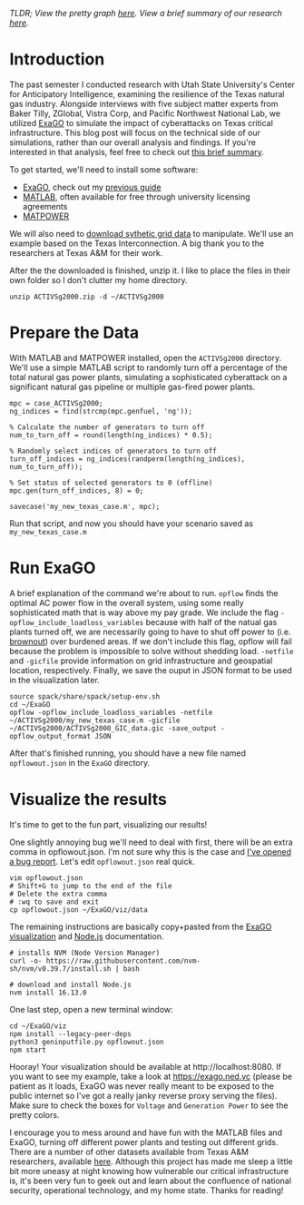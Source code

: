 *TLDR; View the pretty graph [here](https://exago.ned.vc). View a brief summary of our research [here](https://ned.vc/tx-gas-report.pdf).*

# Introduction

The past semester I conducted research with Utah State University's Center for Anticipatory Intelligence, examining the resilience of the Texas natural gas industry. Alongside interviews with five subject matter experts from Baker Tilly, ZGlobal, Vistra Corp, and Pacific Northwest National Lab, we utilized [ExaGO](https://github.com/pnnl/ExaGO) to simulate the impact of cyberattacks on Texas critical infrastructure. This blog post will focus on the technical side of our simulations, rather than our overall analysis and findings. If you're interested in that analysis, feel free to check out [this brief summary](https://ned.vc/tx-gas-report.pdf).

To get started, we'll need to install some software:

* [ExaGO](https://github.com/pnnl/ExaGO/), check out my [previous guide](https://ned.vc/posts/exago-for-dummies/)
* [MATLAB](https://www.mathworks.com/products/matlab.html), often available for free through university licensing agreements
* [MATPOWER](https://matpower.org/)

We will also need to [download sythetic grid data](https://electricgrids.engr.tamu.edu/electric-grid-test-cases/activsg2000/) to manipulate. We'll use an example based on the Texas Interconnection. A big thank you to the researchers at Texas A&M for their work.

After the the downloaded is finished, unzip it. I like to place the files in their own folder so I don't clutter my home directory.

```
unzip ACTIVSg2000.zip -d ~/ACTIVSg2000
```

# Prepare the Data

With MATLAB and MATPOWER installed, open the `ACTIVSg2000` directory. We'll use a simple MATLAB script to randomly turn off a percentage of the total natural gas power plants, simulating a sophisticated cyberattack on a significant natural gas pipeline or multiple gas-fired power plants.

```
mpc = case_ACTIVSg2000;
ng_indices = find(strcmp(mpc.genfuel, 'ng'));

% Calculate the number of generators to turn off
num_to_turn_off = round(length(ng_indices) * 0.5); 

% Randomly select indices of generators to turn off
turn_off_indices = ng_indices(randperm(length(ng_indices), num_to_turn_off));

% Set status of selected generators to 0 (offline)
mpc.gen(turn_off_indices, 8) = 0;

savecase('my_new_texas_case.m', mpc);
```

Run that script, and now you should have your scenario saved as `my_new_texas_case.m`

# Run ExaGO

A brief explanation of the command we're about to run. `opflow` finds the optimal AC power flow in the overall system, using some really sophisticated math that is way above my pay grade. We include the flag `-opflow_include_loadloss_variables` because with half of the natual gas plants turned off, we are necessarily going to have to shut off power to (i.e. [brownout](https://en.wikipedia.org/wiki/Brownout_(electricity))) over burdened areas. If we don't include this flag, opflow will fail because the problem is impossible to solve without shedding load. `-netfile` and `-gicfile` provide information on grid infrastructure and geospatial location, respectively. Finally, we save the ouput in JSON format to be used in the visualization later.

```
source spack/share/spack/setup-env.sh
cd ~/ExaGO
opflow -opflow_include_loadloss_variables -netfile ~/ACTIVSg2000/my_new_texas_case.m -gicfile ~/ACTIVSg2000/ACTIVSg2000_GIC_data.gic -save_output -opflow_output_format JSON 
```

After that's finished running, you should have a new file named `opflowout.json` in the `ExaGO` directory.

# Visualize the results

It's time to get to the fun part, visualizing our results!

One slightly annoying bug we'll need to deal with first, there will be an extra comma in opflowout.json. I'm not sure why this is the case and [I've opened a bug report](https://github.com/pnnl/ExaGO/issues/134). Let's edit `opflowout.json` real quick.

```
vim opflowout.json
# Shift+G to jump to the end of the file
# Delete the extra comma
# :wq to save and exit
cp opflowout.json ~/ExaGO/viz/data
```

The remaining instructions are basically copy+pasted from the [ExaGO visualization](https://github.com/pnnl/ExaGO/blob/develop/viz/README.md) and [Node.js](https://nodejs.org/en/download/package-manager) documentation.

```
# installs NVM (Node Version Manager)
curl -o- https://raw.githubusercontent.com/nvm-sh/nvm/v0.39.7/install.sh | bash

# download and install Node.js
nvm install 16.13.0
```

One last step, open a new terminal window:

```
cd ~/ExaGO/viz
npm install --legacy-peer-deps
python3 geninputfile.py opflowout.json
npm start
```

Hooray! Your visualization should be available at http://localhost:8080. If you want to see my example, take a look at https://exago.ned.vc (please be patient as it loads, ExaGO was never really meant to be exposed to the public internet so I've got a really janky reverse proxy serving the files). Make sure to check the boxes for `Voltage` and `Generation Power` to see the pretty colors.

I encourage you to mess around and have fun with the MATLAB files and ExaGO, turning off different power plants and testing out different grids. There are a number of other datasets available from Texas A&M researchers, available [here](https://electricgrids.engr.tamu.edu/electric-grid-test-cases/). Although this project has made me sleep a little bit more uneasy at night knowing how vulnerable our critical infrastructure is, it's been very fun to geek out and learn about the confluence of national security, operational technology, and my home state. Thanks for reading!
